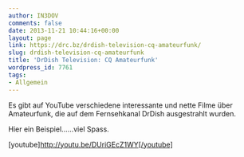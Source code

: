 ```yaml
---
author: IN3DOV
comments: false
date: 2013-11-21 10:44:16+00:00
layout: page
link: https://drc.bz/drdish-television-cq-amateurfunk/
slug: drdish-television-cq-amateurfunk
title: 'DrDish Television: CQ Amateurfunk'
wordpress_id: 7761
tags:
- Allgemein
---
```


Es gibt auf YouTube verschiedene interessante und nette Filme über Amateurfunk, die auf dem Fernsehkanal DrDish ausgestrahlt wurden.

Hier ein Beispiel......viel Spass.



[youtube]http://youtu.be/DUriGEcZ1WY[/youtube]
